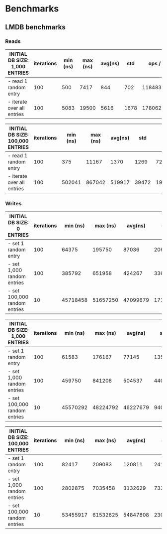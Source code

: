 # Benchmarks

## LMDB benchmarks

### Reads 
| **INITIAL DB SIZE: 1,000 ENTRIES**       | iterations | min (ns) | max (ns) |  avg(ns) |      std |    ops / s |
| ---------------------------------------- | ---------- | -------- | -------- | -------- | -------- | ---------- |
| - read 1 random entry                    |        100 |      500 |     7417 |      844 |      702 |    1184834 |
| - iterate over all entries               |        100 |     5083 |    19500 |     5616 |     1678 |  178062678 |

| **INITIAL DB SIZE: 100,000 ENTRIES**     | iterations | min (ns) | max (ns) |  avg(ns) |      std |    ops / s |
| ---------------------------------------- | ---------- | -------- | -------- | -------- | -------- | ---------- |
| - read 1 random entry                    |        100 |      375 |    11167 |     1370 |     1269 |     729927 |
| - iterate over all entries               |        100 |   502041 |   867042 |   519917 |    39472 |  192338392 |

### Writes

| **INITIAL DB SIZE: 0 ENTRIES**           | iterations | min (ns) | max (ns) |  avg(ns) |      std |    ops / s |
| ---------------------------------------- | ---------- | -------- | -------- | -------- | -------- | ---------- |
| - set 1 random entry                     |        100 |    64375 |   195750 |    87036 |    20634 |      11489 |
| - set 1,000 random entries               |        100 |   385792 |   651958 |   424267 |    33624 |    2357006 |
| - set 100,000 random entries             |         10 | 45718458 | 51657250 | 47099679 |  1711927 |    2123156 |

| **INITIAL DB SIZE: 1,000 ENTRIES**       | iterations | min (ns) | max (ns) |  avg(ns) |      std |    ops / s |
| ---------------------------------------- | ---------- | -------- | -------- | -------- | -------- | ---------- |
| - set 1 random entry                     |        100 |    61583 |   176167 |    77145 |    13533 |      12962 |
| - set 1,000 random entries               |        100 |   459750 |   841208 |   504537 |    44036 |    1982015 |
| - set 100,000 random entries             |         10 | 45570292 | 48224792 | 46227679 |   940651 |    2163206 |

| **INITIAL DB SIZE: 100,000 ENTRIES**     | iterations | min (ns) | max (ns) |  avg(ns) |      std |    ops / s |
| ---------------------------------------- | ---------- | -------- | -------- | -------- | -------- | ---------- |
| - set 1 random entry                     |        100 |    82417 |   209083 |   120811 |    24112 |       8277 |
| - set 1,000 random entries               |        100 |  2802875 |  7035458 |  3132629 |   733831 |     319220 |
| - set 100,000 random entries             |         10 | 53455917 | 61532625 | 54847808 |  2305727 |    1823226 |